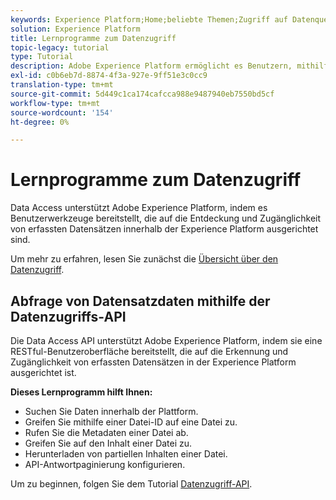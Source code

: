 ```yaml
---
keywords: Experience Platform;Home;beliebte Themen;Zugriff auf Datenquellen;Datenzugriff;Spark-SDK;Python-SDK
solution: Experience Platform
title: Lernprogramme zum Datenzugriff
topic-legacy: tutorial
type: Tutorial
description: Adobe Experience Platform ermöglicht es Benutzern, mithilfe der Datenzugriff-API erfasste Datensätze innerhalb der Experience Platform zu ermitteln und darauf zuzugreifen.
exl-id: c0b6eb7d-8874-4f3a-927e-9ff51e3c0cc9
translation-type: tm+mt
source-git-commit: 5d449c1ca174cafcca988e9487940eb7550bd5cf
workflow-type: tm+mt
source-wordcount: '154'
ht-degree: 0%

---
```


# Lernprogramme zum Datenzugriff

Data Access unterstützt Adobe Experience Platform, indem es Benutzerwerkzeuge bereitstellt, die auf die Entdeckung und Zugänglichkeit von erfassten Datensätzen innerhalb der Experience Platform ausgerichtet sind.

Um mehr zu erfahren, lesen Sie zunächst die [Übersicht über den Datenzugriff](../data-access/home.md).

## Abfrage von Datensatzdaten mithilfe der Datenzugriffs-API

Die Data Access API unterstützt Adobe Experience Platform, indem sie eine RESTful-Benutzeroberfläche bereitstellt, die auf die Erkennung und Zugänglichkeit von erfassten Datensätzen in der Experience Platform ausgerichtet ist.

**Dieses Lernprogramm hilft Ihnen:**
- Suchen Sie Daten innerhalb der Plattform.
- Greifen Sie mithilfe einer Datei-ID auf eine Datei zu.
- Rufen Sie die Metadaten einer Datei ab.
- Greifen Sie auf den Inhalt einer Datei zu.
- Herunterladen von partiellen Inhalten einer Datei.
- API-Antwortpaginierung konfigurieren.

Um zu beginnen, folgen Sie dem Tutorial [Datenzugriff-API](../data-access/tutorials/dataset-data.md).
